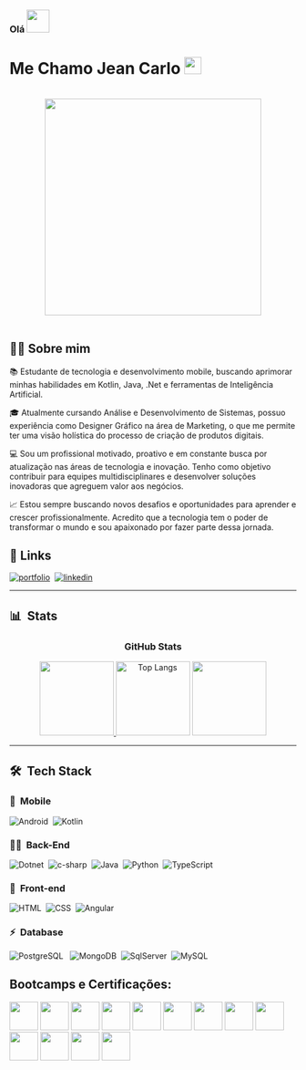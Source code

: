 ### Olá <img src="https://camo.githubusercontent.com/c493aba4cc56d751f05ef992090c91eac3a4b7eb159db8c3dcd08ae2cc69c3b8/68747470733a2f2f656d2d636f6e74656e742e7a6f626a2e6e65742f736f757263652f6d6963726f736f66742d7465616d732f3336332f6d616e2d72616973696e672d68616e642d6d656469756d2d6c696768742d736b696e2d746f6e655f31663634622d31663366632d323030642d323634322d666530662e706e67" width="40px">
# Me Chamo Jean Carlo <img src="https://i.imgur.com/ATEHSYp.gif" width="30px"/>
<br>
<div align="center">
   <!-- <img height="350em" src="./.github/assets/cover_.png"/> -->
   <img height="380em" src="https://camo.githubusercontent.com/67fc6fe69796a1433e92819310c117759475b5cba29dccedecd68a54e6f60fe6/68747470733a2f2f6d69722d73332d63646e2d63662e626568616e63652e6e65742f70726f6a6563745f6d6f64756c65732f313430305f6f70745f312f3831626234623136353638343031392e363430623630333864313333652e676966"/>
</div>
<br>

## 👩‍💻 Sobre mim

📚 Estudante de tecnologia e desenvolvimento mobile, buscando aprimorar minhas habilidades em Kotlin, Java, .Net e ferramentas de Inteligência Artificial.

🎓 Atualmente cursando Análise e Desenvolvimento de Sistemas, possuo experiência como Designer Gráfico na área de Marketing, o que me permite ter uma visão holística do processo de criação de produtos digitais.

💻 Sou um profissional motivado, proativo e em constante busca por atualização nas áreas de tecnologia e inovação. Tenho como objetivo contribuir para equipes multidisciplinares e desenvolver soluções inovadoras que agreguem valor aos negócios.

📈 Estou sempre buscando novos desafios e oportunidades para aprender e crescer profissionalmente. Acredito que a tecnologia tem o poder de transformar o mundo e sou apaixonado por fazer parte dessa jornada.
<br>

## 🔗 Links
[![portfolio](https://img.shields.io/badge/portfolio-000?style=for-the-badge&logo=ko-fi&logoColor=white)](https://jean-carlo-torres.github.io/portfolio/)&nbsp;
[![linkedin](https://img.shields.io/badge/linkedin-0A66C2?style=for-the-badge&logo=linkedin&logoColor=white)](https://www.linkedin.com/in/jeancarlotorre619b21b4/)&nbsp;
<br>

***
## 📊 &nbsp;Stats

<h3 align="center">GitHub Stats</h3>

<div align="center">
	<a href="https://github.com/Jean-Carlo-Torres/github-readme-stats" target = "_blank">
		<img height="130em" src="https://github-readme-stats-git-masterrstaa-rickstaa.vercel.app/api?username=Jean-Carlo-Torres&hide_title=true&show_icons=true&include_all_commits=false&count_private=true&line_height=25&hide=issues&bg_color=020114&title_color=7520FF&text_color=FFF&border_radius=3&border_color=181832&icon_color=7520FF&theme=jolly">
	</a>
	<img alt="Top Langs" height="130em" src="https://github-readme-stats-git-masterrstaa-rickstaa.vercel.app/api/top-langs/?username=Jean-Carlo-Torres&line_height=10&card_width=290&layout=compact&hide_title=false&count_private=true&langs_count=4&show_icons=true&title_color=7520FF&hide=html,css&bg_color=020114&text_color=8B8B8B&border_radius=3&border_color=181832">
	<a href="https://git.io/streak-stats">
  		<img height="130em" src="https://streak-stats.demolab.com?user=Jean-Carlo-Torres&theme=buefy-dark&border_radius=3&date_format=M%20j%5B%2C%20Y%5D&background=020114&border=181832&ring=7520FF&stroke=181832&currStreakLabel=ED00F2&sideLabels=FCFCFC&currStreakNum=ED00F2&fire=ED00F2&sideNums=7520FF&dates=8B8B8B">
	</a>
</div>

***
## 🛠 &nbsp;Tech Stack

### 📱 &nbsp;Mobile

![Android](https://img.shields.io/badge/Android-E7ECEB?style=for-the-badge&logo=android&logoColor=91C12F)&nbsp;
![Kotlin](https://img.shields.io/badge/kotlin-E7ECEB?style=for-the-badge&logo=kotlin&logoColor=B567CE)&nbsp;

### 👩‍💻 &nbsp;Back-End

![Dotnet](https://img.shields.io/badge/.NET-E7ECEB?style=for-the-badge&logo=dotnet&logoColor=435C6E)&nbsp;
![c-sharp](https://img.shields.io/badge/-C%23-E7ECEB?style=for-the-badge&logo=c-sharp&logoColor=3D5A7A)&nbsp;
![Java](https://img.shields.io/badge/Java-E7ECEB?style=for-the-badge&logo=java&logoColor=007396)&nbsp;
![Python](https://img.shields.io/badge/Python-E7ECEB?style=for-the-badge&logo=python&logoColor=3776AB)&nbsp;
![TypeScript](https://img.shields.io/badge/TypeScript-E7ECEB?style=for-the-badge&logo=typescript&logoColor=1572B6)&nbsp;


### 🎨 &nbsp;Front-end
![HTML](https://img.shields.io/badge/-HTML-E7ECEB?style=for-the-badge&logo=HTML5&logoColor=C86833)&nbsp;
![CSS](https://img.shields.io/badge/-CSS-E7ECEB?style=for-the-badge&logo=CSS3&logoColor=139DFF)&nbsp;
![Angular](https://img.shields.io/badge/-Angular-E7ECEB?style=for-the-badge&logo=Angular&logoColor=893121)&nbsp;

### ⚡ &nbsp;Database 
![PostgreSQL](https://img.shields.io/badge/PostgreSQL-E7ECEB?style=for-the-badge&logo=postgresql&logoColor=336791)
&nbsp;
![MongoDB](https://img.shields.io/badge/-MongoDB-E7ECEB?style=for-the-badge&logo=mongodb&logoColor=C86833)&nbsp;
![SqlServer](https://img.shields.io/badge/-Microsoft%20SQL%20Server-E7ECEB?style=for-the-badge&logo=microsoft%20sql%20server&logoColor=FDFD62)&nbsp;
![MySQL](https://img.shields.io/badge/-MySQL-E7ECEB?style=for-the-badge&logo=mysql&logoColor=004D8F)&nbsp;

## Bootcamps e Certificações:

[<img src="https://hermes.dio.me/tracks/22cdb398-5ca2-4420-ae76-7a7ec5078ea8.png" height="50"></a>](https://www.dio.me/certificate/P1FUHKFF/share)
[<img src="https://hermes.dio.me/tracks/70925645-7c7e-4ab5-b6e4-236a4cfd3fa6.png" height="50"></a>](https://www.dio.me/certificate/7CDAE104/share)
[<img src="https://cdn-icons-png.flaticon.com/512/6132/6132221.png" height="50"></a>](https://www.udemy.com/certificate/UC-1662d29d-597e-45ae-9a38-880c7eab060c/)
[<img src="https://hermes.dio.me/tracks/9a1e80de-6b42-4f59-97be-15e1493aa96f.png" height="50"></a>](https://www.dio.me/certificate/9C8A0B6D/share)
[<img src="https://hermes.dio.me/tracks/6bb40420-5f89-4902-8df7-3399674d9d84.png" height="50"></a>](https://www.dio.me/certificate/F307DECB/share)
[<img src="https://hermes.dio.me/tracks/bad97784-9de1-469b-9409-80343b69b50b.png" height="50"/></a>](https://www.dio.me/certificate/851326A0)
[<img src="https://hermes.dio.me/tracks/da6041a9-80ef-409e-bd50-5e7be4dfadf6.png" height="50"/></a>](https://www.dio.me/certificate/898DFBCA)
[<img src="https://hermes.dio.me/tracks/afebe5ed-2b18-438a-95b0-2c971e9aeff9.png" height="50"/></a>](https://www.dio.me/certificate/4BDD94C7)
[<img src="https://hermes.dio.me/tracks/03253ff0-95b9-4904-84e7-2063e9d6cb26.png" height="50"/></a>](https://www.dio.me/certificate/9537790D/share)
[<img src="https://hermes.dio.me/tracks/8df7f59a-4572-4085-b6c1-f735e2dc23d9.png" height="50"/></a>](https://www.dio.me/certificate/07AA9B4C/share)
[<img src="https://hermes.dio.me/tracks/4c796cee-bef5-4048-8fbe-260527c11f45.png" height="50"/></a>](https://www.dio.me/certificate/C44933DF/share)
[<img src="https://hermes.dio.me/tracks/169e3d0f-263a-4efb-86c5-244bdf1ce8d6.png" height="50"/></a>](https://www.dio.me/certificate/BD71ADE0/share)
[<img src="https://hermes.dio.me/tracks/55e7040f-775b-47e5-a8fb-69d002ca17a9.png" height="50"/></a>](https://www.dio.me/certificate/537EACAF/share)
